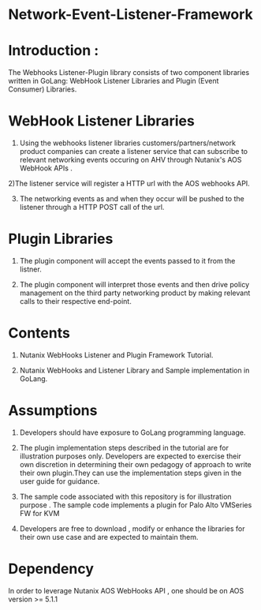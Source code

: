 # Network-Event-Listener-Framework

# Introduction : 
The Webhooks Listener-Plugin library consists of two component libraries written in GoLang: WebHook Listener Libraries and Plugin (Event Consumer) Libraries. 


# WebHook Listener Libraries

1) Using the webhooks listener libraries customers/partners/network product companies can create a listener service that can subscribe to relevant networking events occuring on AHV through Nutanix's AOS WebHook APIs . 

2)The listener service will register a HTTP url with the AOS webhooks API.

3) The networking events as and when they occur  will be pushed to the listener through a HTTP POST call of the url.

# Plugin Libraries

1) The plugin component will accept the events passed to it from the listner.

2) The plugin component will interpret those events and then drive policy management on the third party networking product by making relevant calls to their respective end-point.

# Contents

1) Nutanix WebHooks Listener and Plugin Framework Tutorial.

2) Nutanix WebHooks and Listener Library and Sample implementation in GoLang.

# Assumptions

1) Developers should have exposure to GoLang programming language.

2) The plugin implementation steps described in the tutorial are for illustration purposes only. Developers are expected to exercise their own discretion in determining their own pedagogy of approach to write their own plugin.They can use the implementation steps given in the user guide for guidance.

3) The sample code associated with this repository is for illustration purpose . The sample code implements a plugin for Palo Alto VMSeries FW for KVM 

4) Developers are free to download , modify or enhance the libraries for their own use case and are expected to maintain them.


# Dependency

In order to leverage Nutanix AOS WebHooks API , one should be on AOS version >= 5.1.1




